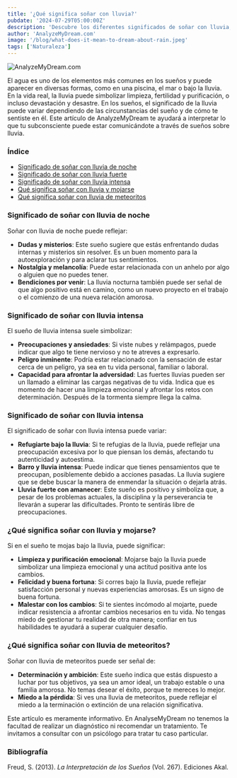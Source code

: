 ```yaml
---
title: '¿Qué significa soñar con lluvia?'
pubdate: '2024-07-29T05:00:00Z'
description: 'Descubre los diferentes significados de soñar con lluvia, desde lluvia nocturna hasta lluvia de meteoritos. Aprenda cómo estos sueños reflejan sus emociones y situaciones personales.'
author: 'AnalyzeMyDream.com'
image: '/blog/what-does-it-mean-to-dream-about-rain.jpeg'
tags: ['Naturaleza']
---
```



![AnalyzeMyDream.com](/blog/what-does-it-mean-to-dream-about-rain.jpeg)

El agua es uno de los elementos más comunes en los sueños y puede aparecer en diversas formas, como en una piscina, el mar o bajo la lluvia. En la vida real, la lluvia puede simbolizar limpieza, fertilidad y purificación, o incluso devastación y desastre. En los sueños, el significado de la lluvia puede variar dependiendo de las circunstancias del sueño y de cómo te sentiste en él. Este artículo de AnalyzeMyDream te ayudará a interpretar lo que tu subconsciente puede estar comunicándote a través de sueños sobre lluvia.

### Índice

- [Significado de soñar con lluvia de noche](#significado-de-soñar-con-lluvia-de-noche)
- [Significado de soñar con lluvia fuerte](#significado-de-soñar-con-lluvia-fuerte)
- [Significado de soñar con lluvia intensa](#significado-de-soñar-con-lluvia-intensa)
- [Qué significa soñar con lluvia y mojarse](#que-significa-soñar-con-lluvia-y-mojarse)
- [Qué significa soñar con lluvia de meteoritos](#que-significa-soñar-con-lluvia-de-meteoritos)


### Significado de soñar con lluvia de noche

Soñar con lluvia de noche puede reflejar:

- **Dudas y misterios**: Este sueño sugiere que estás enfrentando dudas internas y misterios sin resolver. Es un buen momento para la autoexploración y para aclarar tus sentimientos.
- **Nostalgia y melancolía**: Puede estar relacionada con un anhelo por algo o alguien que no puedes tener.
- **Bendiciones por venir**: La lluvia nocturna también puede ser señal de que algo positivo está en camino, como un nuevo proyecto en el trabajo o el comienzo de una nueva relación amorosa.

### Significado de soñar con lluvia intensa

El sueño de lluvia intensa suele simbolizar:

- **Preocupaciones y ansiedades**: Si viste nubes y relámpagos, puede indicar que algo te tiene nervioso y no te atreves a expresarlo.
- **Peligro inminente**: Podría estar relacionado con la sensación de estar cerca de un peligro, ya sea en tu vida personal, familiar o laboral.
- **Capacidad para afrontar la adversidad**: Las fuertes lluvias pueden ser un llamado a eliminar las cargas negativas de tu vida. Indica que es momento de hacer una limpieza emocional y afrontar los retos con determinación. Después de la tormenta siempre llega la calma.

### Significado de soñar con lluvia intensa

El significado de soñar con lluvia intensa puede variar:

- **Refugiarte bajo la lluvia**: Si te refugias de la lluvia, puede reflejar una preocupación excesiva por lo que piensan los demás, afectando tu autenticidad y autoestima.
- **Barro y lluvia intensa**: Puede indicar que tienes pensamientos que te preocupan, posiblemente debido a acciones pasadas. La lluvia sugiere que se debe buscar la manera de enmendar la situación o dejarla atrás.
- **Lluvia fuerte con amanecer**: Este sueño es positivo y simboliza que, a pesar de los problemas actuales, la disciplina y la perseverancia te llevarán a superar las dificultades. Pronto te sentirás libre de preocupaciones.

### ¿Qué significa soñar con lluvia y mojarse?

Si en el sueño te mojas bajo la lluvia, puede significar:

- **Limpieza y purificación emocional**: Mojarse bajo la lluvia puede simbolizar una limpieza emocional y una actitud positiva ante los cambios.
- **Felicidad y buena fortuna**: Si corres bajo la lluvia, puede reflejar satisfacción personal y nuevas experiencias amorosas. Es un signo de buena fortuna.
- **Malestar con los cambios**: Si te sientes incómodo al mojarte, puede indicar resistencia a afrontar cambios necesarios en tu vida. No tengas miedo de gestionar tu realidad de otra manera; confiar en tus habilidades te ayudará a superar cualquier desafío.

### ¿Qué significa soñar con lluvia de meteoritos?

Soñar con lluvia de meteoritos puede ser señal de:

- **Determinación y ambición**: Este sueño indica que estás dispuesto a luchar por tus objetivos, ya sea un amor ideal, un trabajo estable o una familia amorosa. No temas desear el éxito, porque te mereces lo mejor.
- **Miedo a la pérdida**: Si ves una lluvia de meteoritos, puede reflejar el miedo a la terminación o extinción de una relación significativa.

Este artículo es meramente informativo. En AnalyseMyDream no tenemos la facultad de realizar un diagnóstico ni recomendar un tratamiento. Te invitamos a consultar con un psicólogo para tratar tu caso particular.

### Bibliografía

Freud, S. (2013). *La Interpretación de los Sueños* (Vol. 267). Ediciones Akal.
